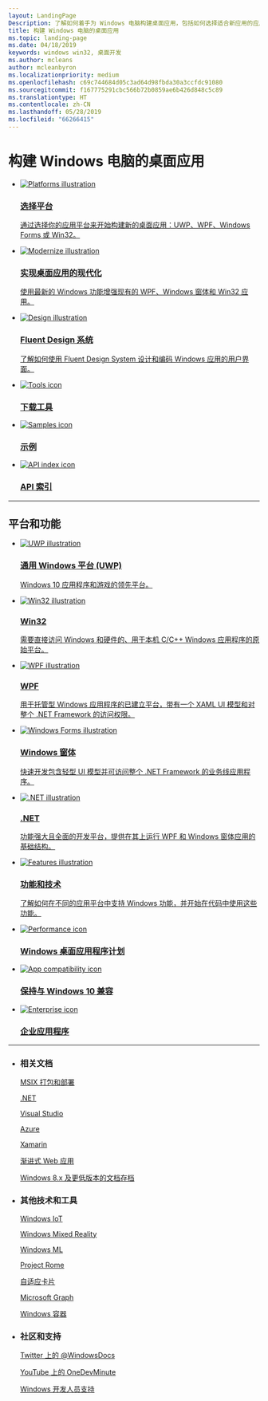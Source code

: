 ```yaml
---
layout: LandingPage
Description: 了解如何着手为 Windows 电脑构建桌面应用，包括如何选择适合新应用的应用平台，以及如何实现 Windows 10 现有应用的现代化。
title: 构建 Windows 电脑的桌面应用
ms.topic: landing-page
ms.date: 04/18/2019
keywords: windows win32, 桌面开发
ms.author: mcleans
author: mcleanbyron
ms.localizationpriority: medium
ms.openlocfilehash: c69c744684d05c3ad64d98fbda30a3ccfdc91080
ms.sourcegitcommit: f167775291cbc566b72b0859ae6b426d848c5c89
ms.translationtype: HT
ms.contentlocale: zh-CN
ms.lasthandoff: 05/28/2019
ms.locfileid: "66266415"
---
```

# <a name="build-desktop-apps-for-windows-pcs"></a>构建 Windows 电脑的桌面应用

<ul class="cardsK panelContent">
    <li>
      <a href="choose-your-platform.md">
        <div class="cardSize">
            <div class="cardPadding">
                <div class="card">
                    <div class="cardImageOuter">
                        <div class="cardImage bgdAccent1">
                            <img src="/media/illustrations/biztalk-developer-documentation-1.svg?branch=master" alt="Platforms illustration" data-linktype="external" class="x-hidden-focus">
                        </div>
                    </div>
                    <div class="cardText">
                        <h3>选择平台</h3>
                        <p></p>通过选择你的应用平台来开始构建新的桌面应用：UWP、WPF、Windows Forms 或 Win32。</p>
                    </div>
                </div>
            </div>
        </div>
      </a>
    </li>
    <li>
      <a href="/windows/apps/desktop/modernize">
        <div class="cardSize">
            <div class="cardPadding">
                <div class="card">
                    <div class="cardImageOuter">
                        <div class="cardImage bgdAccent1">
                            <img src="/media/illustrations/teams-fast-track.svg?branch=master" alt="Modernize illustration" data-linktype="external" class="x-hidden-focus">
                        </div>
                    </div>
                    <div class="cardText">
                        <h3>实现桌面应用的现代化</h3>
                        <p></p>使用最新的 Windows 功能增强现有的 WPF、Windows 窗体和 Win32 应用。</p>
                    </div>
                </div>
            </div>
        </div>
      </a>
    </li>
    <li>
      <a href="../fluent-design-system.md">
        <div class="cardSize">
            <div class="cardPadding">
                <div class="card">
                    <div class="cardImageOuter">
                        <div class="cardImage bgdAccent1">
                            <img src="/media/illustrations/sql-database-develop.svg?branch=master" alt="Design illustration" data-linktype="external" class="x-hidden-focus">
                        </div>
                    </div>
                    <div class="cardText">
                    <h3>Fluent Design 系统</h3>
                    <p>了解如何使用 Fluent Design System 设计和编码 Windows 应用的用户界面。</p>
                  </div>
                </div>
            </div>
        </div>
      </a>
    </li>
</ul>
<ul class="cardsY panelContent featuredContent">
       <li>
            <a href="https://developer.microsoft.com/windows/downloads">
                <div class="cardSize">
                    <div class="cardPadding">
                        <div class="card">
                            <div class="cardImageOuter">
                                <div class="cardImage">
                                    <img data-hoverimage="/media/common/i_tools.svg?branch=master" src="/media/common/i_tools.svg?branch=master" alt="Tools icon" />
                                </div>
                            </div>
                            <div class="cardText">
                                <h3>下载工具</h3>
                            </div>
                        </div>
                    </div>
                </div>
            </a>
        </li>
        <li>
            <a href="https://developer.microsoft.com/windows/samples">
                <div class="cardSize">
                    <div class="cardPadding">
                        <div class="card">
                            <div class="cardImageOuter">
                                <div class="cardImage">
                                    <img data-hoverimage="/media/common/i_code-samples.svg?branch=master" src="/media/common/i_code-samples.svg?branch=master" alt="Samples icon" />
                                </div>
                            </div>
                            <div class="cardText">
                                <h3>示例</h3>
                            </div>
                        </div>
                    </div>
                </div>
            </a>
        </li>
       <li>
            <a href="/windows/desktop/apiindex/api-index-portal">
                <div class="cardSize">
                    <div class="cardPadding">
                        <div class="card">
                            <div class="cardImageOuter">
                                <div class="cardImage">
                                    <img data-hoverimage="/media/common/i_api-reference.svg?branch=master" src="/media/common/i_api-reference.svg?branch=master" alt="API index icon" />
                                </div>
                            </div>
                            <div class="cardText">
                                <h3>API 索引</h3>
                            </div>
                        </div>
                    </div>
                </div>
            </a>
        </li>
</ul>
<hr />
<h2>平台和功能</h2>
<ul class="cardsK panelContent">
    <li>
      <a href="/windows/uwp">
        <div class="cardSize">
            <div class="cardPadding">
                <div class="card">
                    <div class="cardImageOuter">
                        <div class="cardImage bgdAccent1">
                            <img src="/dotnet/images/hub/net-docs-desktop-1.svg?branch=master" alt="UWP illustration" data-linktype="external" class="x-hidden-focus">
                        </div>
                    </div>
                    <div class="cardText">
                        <h3>通用 Windows 平台 (UWP)</h3>
                        <p></p>Windows 10 应用程序和游戏的领先平台。</p>
                    </div>
                </div>
            </div>
        </div>
      </a>
    </li>
    <li>
      <a href="/windows/desktop/index">
        <div class="cardSize">
            <div class="cardPadding">
                <div class="card">
                    <div class="cardImageOuter">
                        <div class="cardImage bgdAccent1">
                            <img src="/media/hubs/windows/win_developer-desktop.svg?branch=master" alt="Win32 illustration" data-linktype="external" class="x-hidden-focus">
                        </div>
                    </div>
                    <div class="cardText">
                        <h3>Win32</h3>
                        <p></p>需要直接访问 Windows 和硬件的、用于本机 C/C++ Windows 应用程序的原始平台。 </p>
                    </div>
                </div>
            </div>
        </div>
      </a>
    </li>
    <li>
      <a href="/dotnet/framework/wpf/index">
        <div class="cardSize">
            <div class="cardPadding">
                <div class="card">
                    <div class="cardImageOuter">
                        <div class="cardImage bgdAccent1">
                            <img src="/dotnet/images/hub/net-docs-desktop-2.svg?branch=master" alt="WPF illustration" data-linktype="external" class="x-hidden-focus">
                        </div>
                    </div>
                    <div class="cardText">
                    <h3>WPF</h3>
                    <p>用于托管型 Windows 应用程序的已建立平台，带有一个 XAML UI 模型和对整个 .NET Framework 的访问权限。</p>
                  </div>
                </div>
            </div>
        </div>
      </a>
    </li>
    <li>
      <a href="/dotnet/framework/winforms/index">
        <div class="cardSize">
            <div class="cardPadding">
                <div class="card">
                    <div class="cardImageOuter">
                        <div class="cardImage bgdAccent1">
                            <img src="/dotnet/images/hub/net-docs-desktop-3.svg?branch=master" alt="Windows Forms illustration" data-linktype="external" class="x-hidden-focus">
                        </div>
                    </div>
                    <div class="cardText">
                    <h3>Windows 窗体</h3>
                    <p>快速开发包含轻型 UI 模型并可访问整个 .NET Framework 的业务线应用程序。 </p>
                  </div>
                </div>
            </div>
        </div>
      </a>
    </li>
    <li>
      <a href="/dotnet">
        <div class="cardSize">
            <div class="cardPadding">
                <div class="card">
                    <div class="cardImageOuter">
                        <div class="cardImage bgdAccent1">
                            <img src="/media/illustrations/system-center-virtual-machine.svg?branch=master" alt=".NET illustration" data-linktype="external" class="x-hidden-focus">
                        </div>
                    </div>
                    <div class="cardText">
                    <h3>.NET</h3>
                    <p>功能强大且全面的开发平台，提供在其上运行 WPF 和 Windows 窗体应用的基础结构。</p>
                  </div>
                </div>
            </div>
        </div>
      </a>
    </li>
    <li>
      <a href="../features-and-technologies.md">
        <div class="cardSize">
            <div class="cardPadding">
                <div class="card">
                    <div class="cardImageOuter">
                        <div class="cardImage bgdAccent1">
                            <img src="/media/illustrations/dynamics-training.svg?branch=master" alt="Features illustration" data-linktype="external" class="x-hidden-focus">
                        </div>
                    </div>
                    <div class="cardText">
                    <h3>功能和技术</h3>
                    <p>了解如何在不同的应用平台中支持 Windows 功能，并开始在代码中使用这些功能。</p>
                  </div>
                </div>
            </div>
        </div>
      </a>
    </li>
</ul>
<ul class="cardsY panelContent featuredContent">
       <li>
            <a href="/windows/desktop/appxpkg/windows-desktop-application-program">
                <div class="cardSize">
                    <div class="cardPadding">
                        <div class="card">
                            <div class="cardImageOuter">
                                <div class="cardImage">
                                    <img data-hoverimage="/media/common/i_code-performance.svg?branch=master" src="/media/common/i_code-performance.svg?branch=master" alt="Performance icon" />
                                </div>
                            </div>
                            <div class="cardText">
                                <h3>Windows 桌面应用程序计划</h3>
                            </div>
                        </div>
                    </div>
                </div>
            </a>
        </li>
        <li>
            <a href="https://developer.microsoft.com/windows/desktop/app-compatibility">
                <div class="cardSize">
                    <div class="cardPadding">
                        <div class="card">
                            <div class="cardImageOuter">
                                <div class="cardImage">
                                    <img data-hoverimage="/media/common/i_code-quality.svg?branch=master" src="/media/common/i_code-quality.svg?branch=master" alt="App compatibility icon" />
                                </div>
                            </div>
                            <div class="cardText">
                                <h3>保持与 Windows 10 兼容</h3>
                            </div>
                        </div>
                    </div>
                </div>
            </a>
        </li>
       <li>
            <a href="https://developer.microsoft.com/windows/enterprise">
                <div class="cardSize">
                    <div class="cardPadding">
                        <div class="card">
                            <div class="cardImageOuter">
                                <div class="cardImage">
                                    <img data-hoverimage="/media/common/i_form.svg?branch=master" src="/media/common/i_form.svg?branch=master" alt="Enterprise icon" />
                                </div>
                            </div>
                            <div class="cardText">
                                <h3>企业应用程序</h3>
                            </div>
                        </div>
                    </div>
                </div>
            </a>
        </li>
</ul>
<hr/>
</div>
<ul class="panelContent cardsW">
    <li>
        <div class="cardSize">
            <div class="cardPadding">
                <div class="card">
                    <div class="cardText">
                        <h3>相关文档</h3>
                        <p></p>
                        <p><a href="/windows/msix/desktop/desktop-to-uwp-root">MSIX 打包和部署</a></p>
                        <p><a href="https://docs.microsoft.com/dotnet">.NET</a></p>
                        <p><a href="https://docs.microsoft.com/visualstudio/ide/">Visual Studio</a></p>
                        <p><a href="https://docs.microsoft.com/azure/">Azure</a></p>
                        <p><a href="https://docs.microsoft.com/xamarin">Xamarin</a></p>
                        <p><a href="https://docs.microsoft.com/microsoft-edge/progressive-web-apps">渐进式 Web 应用</a></p>
                        <p><a href="https://docs.microsoft.com/previous-versions/windows/">Windows 8.x 及更低版本的文档存档</a></p>
                    </div>
                </div>
            </div>
        </div>
    </li>
    <li>
        <div class="cardSize">
            <div class="cardPadding">
                <div class="card">
                    <div class="cardText">
                        <h3>其他技术和工具</h3>
                        <p></p>
                        <p><a href="https://docs.microsoft.com/windows/iot-core/">Windows IoT</a></p>
                        <p><a href="https://docs.microsoft.com/windows/mixed-reality/">Windows Mixed Reality</a></p>
                        <p><a href="https://docs.microsoft.com/windows/ai/">Windows ML</a></p>
                        <p><a href="https://docs.microsoft.com/windows/project-rome/">Project Rome</a></p>
                        <p><a href="https://adaptivecards.io/">自适应卡片</a></p>
                        <p><a href="https://developer.microsoft.com/graph">Microsoft Graph</a></p>
                        <p><a href="https://docs.microsoft.com/virtualization/#pivot=main&panel=containers">Windows 容器</a></p>
                        </div>
                    </div>
                </div>
            </div>
    </li>
    <li>
        <div class="cardSize">
            <div class="cardPadding">
                <div class="card">
                    <div class="cardText">
                        <h3>社区和支持</h3>
                        <p></p>
                        <p><a href="https://twitter.com/WindowsDocs">Twitter 上的 @WindowsDocs</a></p>
                        <p><a href="https://aka.ms/OneDevMinute">YouTube 上的 OneDevMinute</a></p>
                        <p><a href="https://developer.microsoft.com/windows/support">Windows 开发人员支持</a></p>
                        </div>
                    </div>
                </div>
            </div>
    </li>
</ul>

<!-- 

<ul class="panelContent cardsW">
    <li>
        <div class="cardSize">
            <div class="cardPadding">
                <div class="card">
                    <div class="cardText">
                        <h3>Community and support</h3>
                        <p><a href="https://twitter.com/WindowsDocs">@WindowsDocs on Twitter</a></p>
                        <p><a href="https://aka.ms/OneDevMinute">OneDevMinute on YouTube</a></p>
                        <p><a href="https://developer.microsoft.com/windows/support">Windows developer support</a></p>
                        </div>
                    </div>
                </div>
            </div>
    </li>
    <li>
        <div class="cardSize">
            <div class="cardPadding">
                <div class="card">
                    <div class="cardText">
                        <h3>Related docs for desktop app development</h3>
                        <p><a href="https://docs.microsoft.com/previous-versions/windows/">Docs archive for Windows 8.x and earlier</a></p>
                        <p><a href="/windows/msix/desktop/desktop-to-uwp-root">MSIX packaging and deployment</a></p>
                        <p><a href="https://docs.microsoft.com/windows/uwp">Universal Windows Platform (UWP)</a></p>
                        <p><a href="https://docs.microsoft.com/windows/desktop/apiindex/windows-api-list">Windows API (Win32)</a></p>
                        <p><a href="https://docs.microsoft.com/dotnet">.NET</a></p>
                        <p><a href="https://docs.microsoft.com/dotnet/framework/wpf">WPF</a></p>
                        <p><a href="https://docs.microsoft.com/dotnet/framework/winforms">Windows Forms</a></p>
                        <p><a href="https://docs.microsoft.com/windows/ai/">Windows ML</a></p>
                        <p><a href="https://docs.microsoft.com/xamarin">Xamarin</a></p>
                        </div>
                    </div>
                </div>
            </div>
    </li>
    <li>
        <div class="cardSize">
            <div class="cardPadding">
                <div class="card">
                    <div class="cardText">
                        <h3>Other technologies and tools</h3>
                        <p><a href="https://adaptivecards.io/">Adaptive Cards</a></p>
                        <p><a href="https://docs.microsoft.com/azure/">Azure</a></p>
                        <p><a href="https://developer.microsoft.com/cortana">Cortana</a></p>
                        <p><a href="https://developer.microsoft.com/graph">Microsoft Graph</a></p>
                        <p><a href="https://docs.microsoft.com/microsoft-edge/progressive-web-apps">Progressive Web Apps</a></p>
                        <p><a href="https://docs.microsoft.com/windows/project-rome/">Project Rome</a></p>
                        <p><a href="https://docs.microsoft.com/virtualization/#pivot=main&panel=containers">Windows Containers</a></p>
                        <p><a href="https://docs.microsoft.com/windows/iot-core/">Windows IoT</a></p>
                        <p><a href="https://docs.microsoft.com/windows/mixed-reality/">Windows Mixed Reality</a></p>
                        <p><a href="https://docs.microsoft.com/visualstudio/ide/">Visual Studio</a></p>
                    </div>
                </div>
            </div>
        </div>
    </li>
</ul>

-->